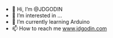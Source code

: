 - 👋 Hi, I’m @JDGODIN
- 👀 I’m interested in ...
- 🌱 I’m currently learning Arduino
- 📫 How to reach me www.jdgodin.com

<!---
JDGODIN/JDGODIN is a ✨ special ✨ repository because its `README.md` (this file) appears on your GitHub profile.
You can click the Preview link to take a look at your changes.
--->
